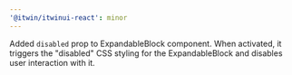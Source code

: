 ```yaml
---
'@itwin/itwinui-react': minor
---
```


Added `disabled` prop to ExpandableBlock component. When activated, it triggers the "disabled" CSS styling for the ExpandableBlock and disables user interaction with it.
